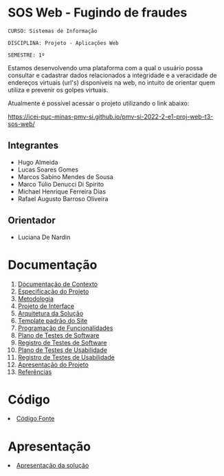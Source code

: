 # SOS Web - Fugindo de fraudes

`CURSO: Sistemas de Informação`

`DISCIPLINA: Projeto - Aplicações Web`

`SEMESTRE: 1º`

Estamos desenvolvendo uma plataforma com a qual o usuário possa consultar e cadastrar dados relacionados a integridade e a veracidade de endereços virtuais (url's) disponíveis na web, no intuito de orientar quem utiliza e prevenir os golpes virtuais.

Atualmente é possível acessar o projeto utilizando o link abaixo:

https://icei-puc-minas-pmv-si.github.io/pmv-si-2022-2-e1-proj-web-t3-sos-web/

## Integrantes

* Hugo Almeida
* Lucas Soares Gomes
* Marcos Sabino Mendes de Sousa
* Marco Túlio Denucci Di Spirito
* Michael Henrique Ferreira Dias 
* Rafael Augusto Barroso Oliveira

## Orientador

* Luciana De Nardin

# Documentação

<ol>
<li><a href="docs/context.md"> Documentação de Contexto</a></li>
<li><a href="docs/especification.md"> Especificação do Projeto</a></li>
<li><a href=" "> Metodologia</a></li>
<li><a href="docs/interface.md"> Projeto de Interface</a></li>
<li><a href=" "> Arquitetura da Solução</a></li>
<li><a href="docs/template.md"> Template padrão do Site</a></li>
<li><a href="docs/development.md"> Programação de Funcionalidades</a></li>
<li><a href="docs/tests.md"> Plano de Testes de Software</a></li>
<li><a href="docs/tests.md"> Registro de Testes de Software</a></li>
<li><a href="usability-tests.md"> Plano de Testes de Usabilidade</a></li>
<li><a href="usability-tests.md"> Registro de Testes de Usabilidade</a></li>
<li><a href="presentation/README.md"> Apresentação do Projeto</a></li>
<li><a href=" "> Referências</a></li>
</ol>

# Código

<li><a href="src/README.md"> Código Fonte</a></li>

# Apresentação

<li><a href="presentation/README.md"> Apresentação da solução</a></li>
